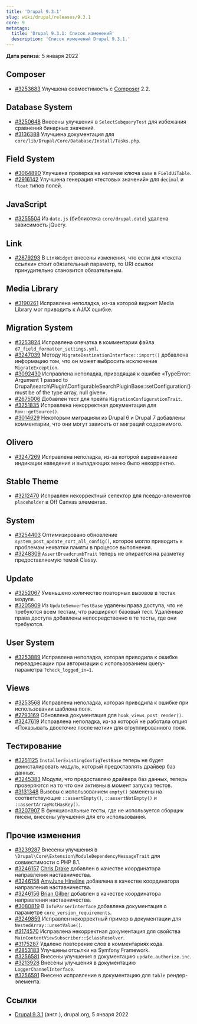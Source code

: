 ```yaml
---
title: 'Drupal 9.3.1'
slug: wiki/drupal/releases/9.3.1
core: 9 
metatags:
  title: 'Drupal 9.3.1: Список изменений'
  description: 'Список изменений Drupal 9.3.1.'
---
```


**Дата релиза**: 5 января 2022

## Composer

* [#3253683](https://www.drupal.org/node/3253683) Улучшена совместимость с [Composer](../../../../../composer/index.md) 2.2.

## Database System

* [#3250648](https://www.drupal.org/node/3250648) Внесены улучшения в `SelectSubqueryTest` для избежания сравнений бинарных значений.
* [#3136388](https://www.drupal.org/node/3136388) Улучшена документация для `core/lib/Drupal/Core/Database/Install/Tasks.php`.

## Field System

* [#3064890](https://www.drupal.org/node/3064890) Улучшена проверка на наличие ключа  `name` в `FieldUiTable`.
* [#2916142](https://www.drupal.org/node/2916142) Улучшена генерация «тестовых значений» для `decimal` и `float` типов полей.

## JavaScript

* [#3255504](https://www.drupal.org/node/3255504) Из `date.js` (библиотека `core/drupal.date`) удалена зависимость jQuery.

## Link

* [#2879293](https://www.drupal.org/node/2879293) В `LinkWidget` внесены изменения, что если для «текста ссылки» стоит обязательный параметр, то URI ссылки принудительно становится обязательным.

## Media Library

* [#3190261](https://www.drupal.org/node/3190261) Исправлена неполадка, из-за которой виджет Media Library мог приводить к AJAX ошибке.

## Migration System

* [#3253824](https://www.drupal.org/node/3253824) Исправлена опечатка в комментарии файла `d7_field_formatter_settings.yml`.
* [#3247039](https://www.drupal.org/node/3247039) Методу `MigrateDestinationInterface::import()` добавлена информацию том, что он может выбросить исключение `MigrateException`.
* [#3092430](https://www.drupal.org/node/3092430) Исправлена неполадка, приводящая к ошибке «TypeError: Argument 1 passed to Drupal\search\Plugin\ConfigurableSearchPluginBase::setConfiguration() must be of the type array, null given».
* [#2675006](https://www.drupal.org/node/2675006) Добавлен тест для трейта `MigrationConfigurationTrait`.
* [#3251835](https://www.drupal.org/node/3251835) Исправлена некорректная документация для `Row::getSource()`.
* [#3014629](https://www.drupal.org/node/3014629) Некоторым миграциям из Drupal 6 и Drupal 7 добавлены комментарии, что они могут зависеть от миграций содержимого. 

## Olivero

* [#3247269](https://www.drupal.org/node/3247269) Исправлена неполадка, из-за которой выравнивание индикации наведения и выпадающих меню было некорректно.

## Stable Theme

* [#3212470](https://www.drupal.org/node/3212470) Исправлен некорректный селектор для псевдо-элементов `placeholder` в Off Canvas элементах.

## System

* [#3254403](https://www.drupal.org/node/3254403) Оптимизировано обновление `system_post_update_sort_all_config()`, которое могло приводить к проблемам нехватки памяти в процессе выполнения.
* [#3248309](https://www.drupal.org/node/3248309) `AssertBreadcrumbTrait` теперь не опирается на разметку предоставляемую темой Classy.

## Update

* [#3252067](https://www.drupal.org/node/3252067) Уменьшено количество повторных вызовов в тестах модуля.
* [#3205909](https://www.drupal.org/node/3205909) Из `UpdateSemverTestBase` удалены права доступа, что не требуются всем тестам, что расширяют базовый тест. Удалённые права доступа добавлены непосредственно в те тесты, где они требуются.

## User System

* [#3253889](https://www.drupal.org/node/3253889) Исправлена неполадка, которая приводила к ошибке переадресации при авторизации с использованием query-параметра `?check_logged_in=1`.

## Views

* [#3253568](https://www.drupal.org/node/3253568) Исправлена неполадка, которая приводила к ошибке при использовании шаблона поля.
* [#2793169](https://www.drupal.org/node/2793169) Обновлена документация для `hook_views_post_render()`.
* [#3247619](https://www.drupal.org/node/3247619) Исправлена неполадка, из-за которой не работала опция «Показывать двоеточие после метки» для сгруппированного поля.

## Тестирование

* [#3251125](https://www.drupal.org/node/3251125) `InstallerExistingConfigTestBase` теперь не будет деинсталировать модуль, который предоставлять драйвер баз данных.
* [#3245383](https://www.drupal.org/node/3245383) Модули, что предоставляю драйвера баз данных, теперь проверяются на то что они активны в момент запуска тестов.
* [#3131348](https://www.drupal.org/node/3131348) Вызовы с использованием `empty()` заменены на соответствующие `::assertEmpty()`, `::assertNotEmpty()` и `::assertArrayNotHasKey()`.
* [#3207907](https://www.drupal.org/node/3207907) В функциональные тесты, где не используется сборщик писем, внесены улучшения для его использования.

## Прочие изменения

* [#3239287](https://www.drupal.org/node/3239287) Внесены улучшения в `\Drupal\Core\Extension\ModuleDependencyMessageTrait` для совместимости с PHP 8.1.
* [#3246157](https://www.drupal.org/node/3246157) [Chris Drake](https://www.drupal.org/u/chrisdarke) добавлен в качестве координатора направления наставничества.
* [#3246158](https://www.drupal.org/node/3246158) [AmyJune Hineline](https://www.drupal.org/u/volkswagenchick) добавлена в качестве координатора направления наставничества.
* [#3246156](https://www.drupal.org/node/3246156) [Brian Gilber](https://www.drupal.org/u/realityloop) добавлен в качестве координатора направления наставничества.
* [#3080819](https://www.drupal.org/node/3080819) В `InfoParserInterface` добавлена документация о параметре `core_version_requirements`.
* [#3249859](https://www.drupal.org/node/3249859) Исправлен некорректный пример в документации для `NestedArray::unsetValue()`.
* [#3174570](https://www.drupal.org/node/3174570) Исправлена некорректная документация для свойства `MainContentViewSubscriber::$classResolver`.
* [#3175287](https://www.drupal.org/node/3175287) Удалено повторение слов в комментариях кода.
* [#2853183](https://www.drupal.org/node/2853183) Улучшены отсылки на Symfony Framework.
* [#3256581](https://www.drupal.org/node/3256581) Внесены улучшения в документацию `update.authorize.inc`.
* [#3213928](https://www.drupal.org/node/3213928) Внесены улучшения в документацию `LoggerChannelInterface`.
* [#3256591](https://www.drupal.org/node/3256591) Внесено исправление в документацию для `table` рендер-элемента.

## Ссылки

- [Drupal 9.3.1](https://www.drupal.org/project/drupal/releases/9.3.1) (англ.), drupal.org, 5 января 2022
